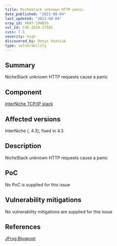 ```yaml
---
title: NicheStack unknown HTTP panic
date_published: "2021-08-04"
last_updated: "2021-08-04"
xray_id: XRAY-194055
vul_id: CVE-2020-27565
cvss: 7.5
severity: high
discovered_by: Denys Vozniuk
type: vulnerability
---
```

## Summary
NicheStack unknown HTTP requests cause a panic

## Component

[InterNiche TCP/IP stack](https://www.hcc-embedded.com/products/networking/tcpip-applications)

## Affected versions

InterNiche (, 4.3), fixed in 4.3

## Description

NicheStack unknown HTTP requests cause a panic

## PoC

No PoC is supplied for this issue

## Vulnerability mitigations

No vulnerability mitigations are supplied for this issue

## References

[JFrog Blogpost](https://jfrog.com/blog/infrahalt-14-new-security-vulnerabilities-found-in-nichestack/)

